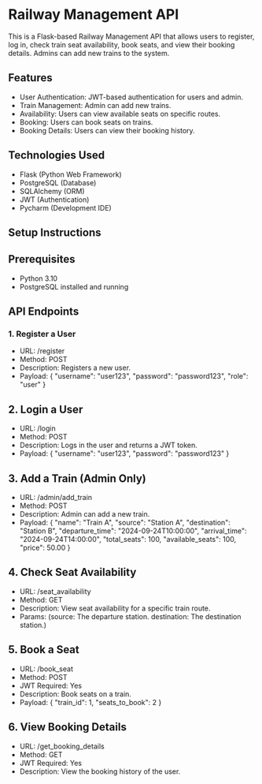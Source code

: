 # Railway Management API
 This is a Flask-based Railway Management API that allows users to register, log in, check train seat availability, book seats, and view their booking details. Admins can add new trains to the system.
## Features
* User Authentication: JWT-based authentication for users and admin.
* Train Management: Admin can add new trains.
* Availability: Users can view available seats on specific routes.
* Booking: Users can book seats on trains.
* Booking Details: Users can view their booking history.
## Technologies Used
* Flask (Python Web Framework)
* PostgreSQL (Database)
* SQLAlchemy (ORM)
* JWT (Authentication)
* Pycharm (Development IDE)
## **Setup Instructions**
## Prerequisites
* Python 3.10
* PostgreSQL installed and running
## API Endpoints
### 1. Register a User
* URL: /register
* Method: POST
* Description: Registers a new user.
* Payload:
{
  "username": "user123",
  "password": "password123",
  "role": "user" }
## 2. Login a User
* URL: /login
* Method: POST
* Description: Logs in the user and returns a JWT token.
* Payload:
{
  "username": "user123",
  "password": "password123" }
## 3. Add a Train (Admin Only)
* URL: /admin/add_train
* Method: POST
* Description: Admin can add a new train.
* Payload:
{
  "name": "Train A",
  "source": "Station A",
  "destination": "Station B",
  "departure_time": "2024-09-24T10:00:00",
  "arrival_time": "2024-09-24T14:00:00",
  "total_seats": 100,
  "available_seats": 100,
  "price": 50.00 }
## 4. Check Seat Availability
* URL: /seat_availability
* Method: GET
* Description: View seat availability for a specific train route.
* Params:
(source: The departure station. 
destination: The destination station.)
## 5. Book a Seat
* URL: /book_seat
* Method: POST
* JWT Required: Yes
* Description: Book seats on a train.
* Payload:
{
  "train_id": 1,
  "seats_to_book": 2 }
## 6. View Booking Details
* URL: /get_booking_details
* Method: GET
* JWT Required: Yes
* Description: View the booking history of the user.
